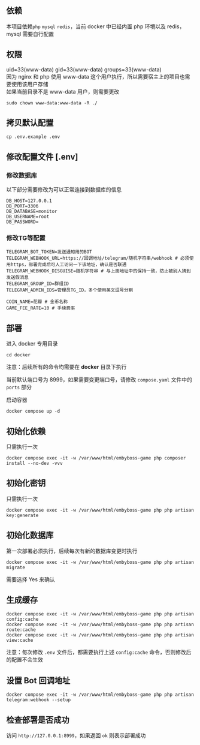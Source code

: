 ## 依赖
本项目依赖`php` `mysql` `redis`，当前 docker 中已经内置 php 环境以及 redis，mysql 需要自行配置

## 权限
uid=33(www-data) gid=33(www-data) groups=33(www-data) \
因为 nginx 和 php 使用 www-data 这个用户执行，所以需要宿主上的项目也需要使用该用户存储 \
如果当前目录不是 www-data 用户，则需要更改
```
sudo chown www-data:www-data -R ./
```

## 拷贝默认配置
```
cp .env.example .env
```

## 修改配置文件 [.env]

### 修改数据库
以下部分需要修改为可以正常连接到数据库的信息
```
DB_HOST=127.0.0.1
DB_PORT=3306
DB_DATABASE=monitor
DB_USERNAME=root
DB_PASSWORD=
```

### 修改TG等配置
```
TELEGRAM_BOT_TOKEN=发送通知用的BOT
TELEGRAM_WEBHOOK_URL=https://回调地址/telegram/随机字符串/webhook # 必须使用https，部署完成后可人工访问一下该地址，确认是否联通
TELEGRAM_WEBHOOK_DISGUISE=随机字符串 # 与上面地址中的保持一致，防止被别人猜到发送假消息
TELEGRAM_GROUP_ID=群组ID
TELEGRAM_ADMIN_IDS=管理员TG_ID，多个使用英文逗号分割

COIN_NAME=花瓣 # 金币名称
GAME_FEE_RATE=10 # 手续费率
```

## 部署
进入 docker 专用目录
```
cd docker
```
注意：后续所有的命令均需要在 **docker** 目录下执行

当前默认端口号为 8999，如果需要变更端口号，请修改 `compose.yaml` 文件中的 `ports` 部分

启动容器
```
docker compose up -d
```

## 初始化依赖
只需执行一次
```
docker compose exec -it -w /var/www/html/embyboss-game php composer install --no-dev -vvv
```

## 初始化密钥
只需执行一次
```
docker compose exec -it -w /var/www/html/embyboss-game php php artisan key:generate
```

## 初始化数据库
第一次部署必须执行，后续每次有新的数据库变更时执行
```
docker compose exec -it -w /var/www/html/embyboss-game php php artisan migrate
```
需要选择 Yes 来确认

## 生成缓存
```
docker compose exec -it -w /var/www/html/embyboss-game php php artisan config:cache
docker compose exec -it -w /var/www/html/embyboss-game php php artisan route:cache
docker compose exec -it -w /var/www/html/embyboss-game php php artisan view:cache
```
注意：每次修改 `.env` 文件后，都需要执行上述 `config:cache` 命令，否则修改后的配置不会生效

## 设置 Bot 回调地址
```
docker compose exec -it -w /var/www/html/embyboss-game php php artisan telegram:webhook --setup
```

## 检查部署是否成功
访问 `http://127.0.0.1:8999`，如果返回 `ok` 则表示部署成功
